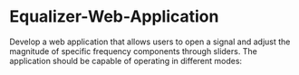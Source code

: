 # Equalizer-Web-Application
Develop a web application that allows users to open a signal and adjust the magnitude of specific frequency components through sliders. The application should be capable of operating in different modes:
